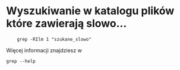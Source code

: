  


# Wyszukiwanie w katalogu plików które zawierają slowo...


```
    grep -RIlm 1 "szukane_slowo"
```

Więcej informacji znajdziesz w 

```
grep --help
```
